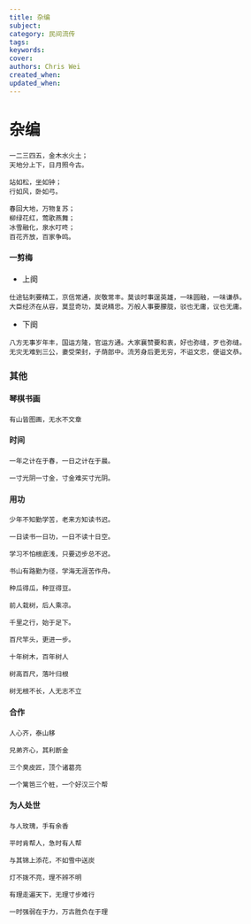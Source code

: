 ```yaml
---
title: 杂编
subject: 
category: 民间流传
tags: 
keywords: 
cover: 
authors: Chris Wei
created_when: 
updated_when: 
---
```


# 杂编

```
一二三四五，金木水火土；
天地分上下，日月照今古。
```

```
站如松，坐如钟；
行如风，卧如弓。
```

```
春回大地，万物复苏；
柳绿花红，莺歌燕舞；
冰雪融化，泉水叮咚；
百花齐放，百家争鸣。
```

#### 一剪梅

- 上阕

```
仕途钻刺要精工，京信常通，炭敬常丰。莫谈时事逞英雄，一味圆融，一味谦恭。
大臣经济在从容，莫显奇功，莫说精忠。万般人事要朦胧，驳也无庸，议也无庸。
```

- 下阕

```
八方无事岁年丰，国运方隆，官运方通。大家襄赞要和衷，好也弥缝，歹也弥缝。
无灾无难到三公，妻受荣封，子荫郎中。流芳身后更无穷，不谥文忠，便谥文恭。
```

### 其他

#### 琴棋书画

```
有山皆图画，无水不文章
```

#### 时间

```
一年之计在于春，一日之计在于晨。
```

```
一寸光阴一寸金，寸金难买寸光阴。
```

#### 用功

```
少年不知勤学苦，老来方知读书迟。
```

```
一日读书一日功，一日不读十日空。
```

```
学习不怕根底浅，只要迈步总不迟。
```

```
书山有路勤为径，学海无涯苦作舟。
```

```
种瓜得瓜，种豆得豆。
```

```
前人栽树，后人乘凉。
```

```
千里之行，始于足下。
```

```
百尺竿头，更进一步。
```

```
十年树木，百年树人
```

```
树高百尺，落叶归根
```

```
树无根不长，人无志不立
```

#### 合作

```
人心齐，泰山移
```

```
兄弟齐心，其利断金
```

```
三个臭皮匠，顶个诸葛亮
```

```
一个篱笆三个桩，一个好汉三个帮
```


#### 为人处世

```
与人玫瑰，手有余香
```

```
平时肯帮人，急时有人帮
```

```
与其锦上添花，不如雪中送炭
```

```
灯不拨不亮，理不辨不明
```

```
有理走遍天下，无理寸步难行
```

```
一时强弱在于力，万古胜负在于理
```
